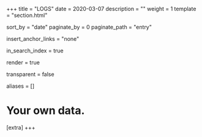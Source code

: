 +++
title = "LOGS"
date = 2020-03-07
description = ""
weight = 1
template = "section.html"

sort_by = "date"
paginate_by = 0
paginate_path = "entry"

insert_anchor_links = "none"

in_search_index = true

render = true 

transparent = false

aliases = []

# Your own data.
[extra]
+++